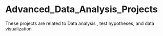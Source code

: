 # Advanced_Data_Analysis_Projects
These projects are related to Data analysis , test hypotheses, and data visualization  
